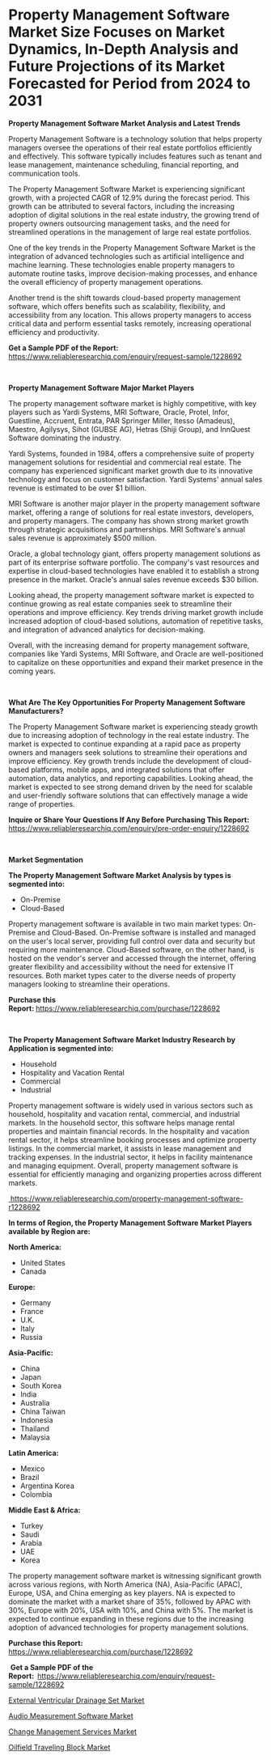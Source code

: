 <p><h1>Property Management Software Market Size Focuses on Market Dynamics, In-Depth Analysis and Future Projections of its Market Forecasted for Period from 2024 to 2031</h1></p><p><strong>Property Management Software Market Analysis and Latest Trends</strong></p>
<p><p>Property Management Software is a technology solution that helps property managers oversee the operations of their real estate portfolios efficiently and effectively. This software typically includes features such as tenant and lease management, maintenance scheduling, financial reporting, and communication tools.</p><p>The Property Management Software Market is experiencing significant growth, with a projected CAGR of 12.9% during the forecast period. This growth can be attributed to several factors, including the increasing adoption of digital solutions in the real estate industry, the growing trend of property owners outsourcing management tasks, and the need for streamlined operations in the management of large real estate portfolios.</p><p>One of the key trends in the Property Management Software Market is the integration of advanced technologies such as artificial intelligence and machine learning. These technologies enable property managers to automate routine tasks, improve decision-making processes, and enhance the overall efficiency of property management operations.</p><p>Another trend is the shift towards cloud-based property management software, which offers benefits such as scalability, flexibility, and accessibility from any location. This allows property managers to access critical data and perform essential tasks remotely, increasing operational efficiency and productivity.</p></p>
<p><strong>Get a Sample PDF of the Report:&nbsp;</strong> <a href="https://www.reliableresearchiq.com/enquiry/request-sample/1228692">https://www.reliableresearchiq.com/enquiry/request-sample/1228692</a></p>
<p>&nbsp;</p>
<p><strong>Property Management Software Major Market Players</strong></p>
<p><p>The property management software market is highly competitive, with key players such as Yardi Systems, MRI Software, Oracle, Protel, Infor, Guestline, Accruent, Entrata, PAR Springer Miller, Itesso (Amadeus), Maestro, Agilysys, Sihot (GUBSE AG), Hetras (Shiji Group), and InnQuest Software dominating the industry.</p><p>Yardi Systems, founded in 1984, offers a comprehensive suite of property management solutions for residential and commercial real estate. The company has experienced significant market growth due to its innovative technology and focus on customer satisfaction. Yardi Systems' annual sales revenue is estimated to be over $1 billion.</p><p>MRI Software is another major player in the property management software market, offering a range of solutions for real estate investors, developers, and property managers. The company has shown strong market growth through strategic acquisitions and partnerships. MRI Software's annual sales revenue is approximately $500 million.</p><p>Oracle, a global technology giant, offers property management solutions as part of its enterprise software portfolio. The company's vast resources and expertise in cloud-based technologies have enabled it to establish a strong presence in the market. Oracle's annual sales revenue exceeds $30 billion.</p><p>Looking ahead, the property management software market is expected to continue growing as real estate companies seek to streamline their operations and improve efficiency. Key trends driving market growth include increased adoption of cloud-based solutions, automation of repetitive tasks, and integration of advanced analytics for decision-making.</p><p>Overall, with the increasing demand for property management software, companies like Yardi Systems, MRI Software, and Oracle are well-positioned to capitalize on these opportunities and expand their market presence in the coming years.</p></p>
<p>&nbsp;</p>
<p><strong>What Are The Key Opportunities For Property Management Software Manufacturers?</strong></p>
<p><p>The Property Management Software market is experiencing steady growth due to increasing adoption of technology in the real estate industry. The market is expected to continue expanding at a rapid pace as property owners and managers seek solutions to streamline their operations and improve efficiency. Key growth trends include the development of cloud-based platforms, mobile apps, and integrated solutions that offer automation, data analytics, and reporting capabilities. Looking ahead, the market is expected to see strong demand driven by the need for scalable and user-friendly software solutions that can effectively manage a wide range of properties.</p></p>
<p><strong>Inquire or Share Your Questions If Any Before Purchasing This Report:</strong> <a href="https://www.reliableresearchiq.com/enquiry/pre-order-enquiry/1228692">https://www.reliableresearchiq.com/enquiry/pre-order-enquiry/1228692</a></p>
<p>&nbsp;</p>
<p><strong>Market Segmentation</strong></p>
<p><strong>The Property Management Software Market Analysis by types is segmented into:</strong></p>
<p><ul><li>On-Premise</li><li>Cloud-Based</li></ul></p>
<p><p>Property management software is available in two main market types: On-Premise and Cloud-Based. On-Premise software is installed and managed on the user's local server, providing full control over data and security but requiring more maintenance. Cloud-Based software, on the other hand, is hosted on the vendor's server and accessed through the internet, offering greater flexibility and accessibility without the need for extensive IT resources. Both market types cater to the diverse needs of property managers looking to streamline their operations.</p></p>
<p><strong>Purchase this Report:&nbsp;</strong><a href="https://www.reliableresearchiq.com/purchase/1228692">https://www.reliableresearchiq.com/purchase/1228692</a></p>
<p>&nbsp;</p>
<p><strong>The Property Management Software Market Industry Research by Application is segmented into:</strong></p>
<p><ul><li>Household</li><li>Hospitality and Vacation Rental</li><li>Commercial</li><li>Industrial</li></ul></p>
<p><p>Property management software is widely used in various sectors such as household, hospitality and vacation rental, commercial, and industrial markets. In the household sector, this software helps manage rental properties and maintain financial records. In the hospitality and vacation rental sector, it helps streamline booking processes and optimize property listings. In the commercial market, it assists in lease management and tracking expenses. In the industrial sector, it helps in facility maintenance and managing equipment. Overall, property management software is essential for efficiently managing and organizing properties across different markets.</p></p>
<p><a href="https://www.reliableresearchiq.com/property-management-software-r1228692">&nbsp;https://www.reliableresearchiq.com/property-management-software-r1228692</a></p>
<p><strong>In terms of Region, the Property Management Software Market Players available by Region are:</strong></p>
<p>
    <p> <strong> North America: </strong>
        <ul>
            <li>United States</li>
            <li>Canada</li>
        </ul>
        </p> 
    <p> <strong> Europe: </strong>
        <ul>
            <li>Germany</li>
            <li>France</li>
            <li>U.K.</li>
            <li>Italy</li>
            <li>Russia</li>
        </ul>
        </p> 
    <p> <strong> Asia-Pacific: </strong>
        <ul>
            <li>China</li>
            <li>Japan</li>
            <li>South Korea</li>
            <li>India</li>
            <li>Australia</li>
            <li>China Taiwan</li>
            <li>Indonesia</li>
            <li>Thailand</li>
            <li>Malaysia</li>
        </ul>
        </p> 
    <p> <strong> Latin America: </strong>
        <ul>
            <li>Mexico</li>
            <li>Brazil</li>
            <li>Argentina Korea</li>
            <li>Colombia</li>
        </ul>
        </p> 
    <p> <strong> Middle East & Africa: </strong>
        <ul>
            <li>Turkey</li>
            <li>Saudi</li>
            <li>Arabia</li>
            <li>UAE</li>
            <li>Korea</li>
        </ul>
    </p>
    </p>
<p><p>The property management software market is witnessing significant growth across various regions, with North America (NA), Asia-Pacific (APAC), Europe, USA, and China emerging as key players. NA is expected to dominate the market with a market share of 35%, followed by APAC with 30%, Europe with 20%, USA with 10%, and China with 5%. The market is expected to continue expanding in these regions due to the increasing adoption of advanced technologies for property management solutions.</p></p>
<p><strong>Purchase this Report: </strong><a href="https://www.reliableresearchiq.com/purchase/1228692">https://www.reliableresearchiq.com/purchase/1228692</a></p>
<p>&nbsp;<strong>Get a Sample PDF of the Report:&nbsp;&nbsp;</strong><a href="https://www.reliableresearchiq.com/enquiry/request-sample/1228692">https://www.reliableresearchiq.com/enquiry/request-sample/1228692</a></p>
<p><strong></strong></p>
<p><p><a href="https://medium.com/@rontayewer0/global-external-ventricular-drainage-set-market-is-projected-to-grow-at-a-cagr-of-8-8-c3843188748c">External Ventricular Drainage Set Market</a></p><p><a href="https://github.com/hrhzhypq19/Market-Research-Report-List-1/blob/main/audio-measurement-software-market.md">Audio Measurement Software Market</a></p><p><a href="https://github.com/LarryPearsongXXfvf/Market-Research-Report-List-1/blob/main/change-management-services-market.md">Change Management Services Market</a></p><p><a href="https://medium.com/@nathalelly87957/oilfield-traveling-block-market-research-report-includes-analysis-on-market-size-share-and-growth-27a1a170b497">Oilfield Traveling Block Market</a></p></p>